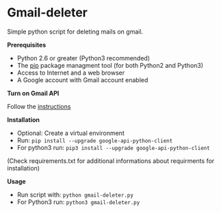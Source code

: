 # Gmail-deleter
Simple python script for deleting mails on gmail.


**Prerequisites**

 - Python 2.6 or greater (Python3 recommended)
 - The [pip](https://pypi.python.org/pypi/pip) package managment tool (for both Python2 and Python3)
 - Access to Internet and a web browser
 - A Google account with Gmail account enabled

**Turn on Gmail API**

Follow the [instructions](https://developers.google.com/gmail/api/quickstart/python#step_1_turn_on_the_api_name)

**Installation**

 - Optional: Create a virtual environment 
 - Run: 
 `pip install --upgrade google-api-python-client`
 - For python3 run: 
 `pip3 install --upgrade google-api-python-client`
 
(Check requirements.txt for additional informations about requirments for installation)

**Usage**

- Run script with: 
         `python gmail-deleter.py`
- For Python3 run: 
         `python3 gmail-deleter.py`

